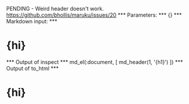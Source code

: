 PENDING - Weird header doesn't work. https://github.com/bhollis/maruku/issues/20
*** Parameters: ***
{}
*** Markdown input: ***
# {hi}
*** Output of inspect ***
md_el(:document, [
  md_header(1, '{h1}')
])
*** Output of to_html ***
<h1 id="hi">{hi}</h1>
